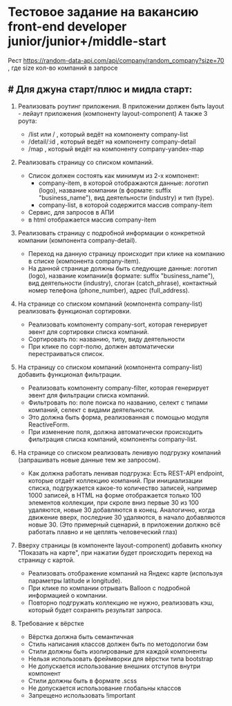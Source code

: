 # Тестовое задание на вакансию front-end developer junior/junior+/middle-start

Рест https://random-data-api.com/api/company/random_company?size=70 , где size кол-во компаний в запросе

## # Для джуна старт/плюс и мидла старт:
1. Реализовать роутинг приложения.
	В приложении должен быть layout - лейаут приложения (компоненту layout-component)
	А также 3 роута:
	- /list или / , который ведёт на компоненту company-list
	- /detail/:id , который ведёт на компоненту company-detail
	- /map , который ведёт на компоненту company-yandex-map

2. Реализовать страницу со списком компаний.
	- Список должен состоять как минимум из 2-х компонент:
		-  company-item, в которой отображаются данные: логотип (logo), название компании (в формате: suffix "business_name"), вид деятельности (industry) и тип (type).
		- company-list, в которой содержится массив company-item
	- Сервис, для запросов в АПИ
	- в html отображается массив company-item
3. Реализовать страницу с подробной информации о конкретной компании (компонента company-detail).
	- Переход на данную страницу происходит при клике на компанию в списке (компонента company-item).
	- На данной странице должны быть следующие данные: логотип (logo), название компании(в формате: suffix "business_name"), вид деятельности (industry), слоган (catch_phrase), контактный номер телефона (phone_number), адрес (full_address).
4. На странице со списком компаний (компонента company-list) реализовать функционал сортировки.
	- Реализовать компоненту company-sort, которая генерирует эвент для сортировки списка компаний.
	- Сортировать по: названию, типу, виду деятельности
	- При клике по сорт-полю, должен автоматически перестраиваться список.

5.  На страницу со списком компаний (компонента company-list) добавить функционал фильтрации.
	- Реализовать компоненту company-filter, которая генерирует эвент для фильтрации списка компаний.
	- Фильтровать по: поле поиска по названию, селект с типами компаний, селект с видами деятельности.
	- Это должна быть форма, реализованная с помощью модуля ReactiveForm.
	- При изменение поля, должна автоматически происходить фильтрация списка компаний, компоненты company-list.

6. На странице со списком реализовать ленивую подгрузку компаний (запрашивать новые данные тем же запросом).
	- 	Как должна работать ленивая подгрузка:
Есть REST-API endpoint, которые отдаёт коллекцию компаний. При инициализации списка, подгружается какое-то количество записей, например 1000 записей, в HTML на форме отображается только 100 элементов коллекции, при скроле вниз первые 30 из 100 удаляются, новые 30 добавляются в конец. Аналогично, когда движение вверх,  последние 30 удаляются, в начало добавляются новые 30. (Это примерный сценарий, в приложении должно всё работать плавно и не цеплять человеческий глаз)

7. Вверху страницы (в компоненте layout-component) добавить кнопку "Показать на карте", при нажатии будет происходить переход на страницу с картой.
	- 	Реализовать отображение компаний на Яндекс карте (используя параметры latitude и longitude).
	- 	При клике по компании отрывать Balloon с подробной информацией о компании.
	- 	Повторно подгружать коллекцию не нужно, реализовать кэш, который будет сохранять результат запроса.

8.  Требование к вёрстке
	- Вёрстка должна быть семантичная
	- Стиль написания классов должен быть по методологии бэм
	- Стили должны быть изолированые для каждой компоненты
	- Нельзя использовать фреймворки для вёрстки типа bootstrap
	- Не допускается использование внешних отступов внутри компонент
	- Стили должны быть в формате .scss
	- Не допускается использование глобальны классов
	- Запрещено использовать !important
